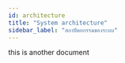 ```yaml
---
id: architecture
title: "System architecture"
sidebar_label: "สถาปัตยกรรมของระบบ"
---
```


this is another document
